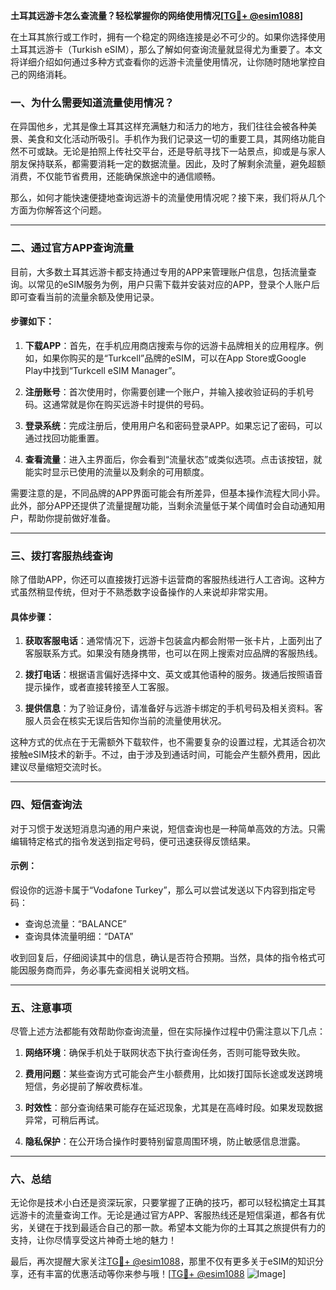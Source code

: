 **土耳其远游卡怎么查流量？轻松掌握你的网络使用情况[[TG💪+ @esim1088](https://t.me/s/esim1088)]**

在土耳其旅行或工作时，拥有一个稳定的网络连接是必不可少的。如果你选择使用土耳其远游卡（Turkish eSIM），那么了解如何查询流量就显得尤为重要了。本文将详细介绍如何通过多种方式查看你的远游卡流量使用情况，让你随时随地掌控自己的网络消耗。

### 一、为什么需要知道流量使用情况？

在异国他乡，尤其是像土耳其这样充满魅力和活力的地方，我们往往会被各种美景、美食和文化活动所吸引。手机作为我们记录这一切的重要工具，其网络功能自然不可或缺。无论是拍照上传社交平台，还是导航寻找下一站景点，抑或是与家人朋友保持联系，都需要消耗一定的数据流量。因此，及时了解剩余流量，避免超额消费，不仅能节省费用，还能确保旅途中的通信顺畅。

那么，如何才能快速便捷地查询远游卡的流量使用情况呢？接下来，我们将从几个方面为你解答这个问题。

---

### 二、通过官方APP查询流量

目前，大多数土耳其远游卡都支持通过专用的APP来管理账户信息，包括流量查询。以常见的eSIM服务为例，用户只需下载并安装对应的APP，登录个人账户后即可查看当前的流量余额及使用记录。

#### 步骤如下：
1. **下载APP**：首先，在手机应用商店搜索与你的远游卡品牌相关的应用程序。例如，如果你购买的是“Turkcell”品牌的eSIM，可以在App Store或Google Play中找到“Turkcell eSIM Manager”。
   
2. **注册账号**：首次使用时，你需要创建一个账户，并输入接收验证码的手机号码。这通常就是你在购买远游卡时提供的号码。

3. **登录系统**：完成注册后，使用用户名和密码登录APP。如果忘记了密码，可以通过找回功能重置。

4. **查看流量**：进入主界面后，你会看到“流量状态”或类似选项。点击该按钮，就能实时显示已使用的流量以及剩余的可用额度。

需要注意的是，不同品牌的APP界面可能会有所差异，但基本操作流程大同小异。此外，部分APP还提供了流量提醒功能，当剩余流量低于某个阈值时会自动通知用户，帮助你提前做好准备。

---

### 三、拨打客服热线查询

除了借助APP，你还可以直接拨打远游卡运营商的客服热线进行人工咨询。这种方式虽然稍显传统，但对于不熟悉数字设备操作的人来说却非常实用。

#### 具体步骤：
1. **获取客服电话**：通常情况下，远游卡包装盒内都会附带一张卡片，上面列出了客服联系方式。如果没有随身携带，也可以在网上搜索对应品牌的客服热线。

2. **拨打电话**：根据语言偏好选择中文、英文或其他语种的服务。拨通后按照语音提示操作，或者直接转接至人工客服。

3. **提供信息**：为了验证身份，请准备好与远游卡绑定的手机号码及相关资料。客服人员会在核实无误后告知你当前的流量使用状况。

这种方式的优点在于无需额外下载软件，也不需要复杂的设置过程，尤其适合初次接触eSIM技术的新手。不过，由于涉及到通话时间，可能会产生额外费用，因此建议尽量缩短交流时长。

---

### 四、短信查询法

对于习惯于发送短消息沟通的用户来说，短信查询也是一种简单高效的方法。只需编辑特定格式的指令发送到指定号码，便可迅速获得反馈结果。

#### 示例：
假设你的远游卡属于“Vodafone Turkey”，那么可以尝试发送以下内容到指定号码：
- 查询总流量：“BALANCE”
- 查询具体流量明细：“DATA”

收到回复后，仔细阅读其中的信息，确认是否符合预期。当然，具体的指令格式可能因服务商而异，务必事先查阅相关说明文档。

---

### 五、注意事项

尽管上述方法都能有效帮助你查询流量，但在实际操作过程中仍需注意以下几点：

1. **网络环境**：确保手机处于联网状态下执行查询任务，否则可能导致失败。
   
2. **费用问题**：某些查询方式可能会产生小额费用，比如拨打国际长途或发送跨境短信，务必提前了解收费标准。

3. **时效性**：部分查询结果可能存在延迟现象，尤其是在高峰时段。如果发现数据异常，可稍后再试。

4. **隐私保护**：在公开场合操作时要特别留意周围环境，防止敏感信息泄露。

---

### 六、总结

无论你是技术小白还是资深玩家，只要掌握了正确的技巧，都可以轻松搞定土耳其远游卡的流量查询工作。无论是通过官方APP、客服热线还是短信渠道，都各有优劣，关键在于找到最适合自己的那一款。希望本文能为你的土耳其之旅提供有力的支持，让你尽情享受这片神奇土地的魅力！

最后，再次提醒大家关注[TG💪+ @esim1088](https://t.me/s/esim1088)，那里不仅有更多关于eSIM的知识分享，还有丰富的优惠活动等你来参与哦！[[TG💪+ @esim1088](https://t.me/s/esim1088) ![Image](https://i.postimg.cc/4NQfJmqS/Snipaste-2025-05-13-00-14-12.png)]